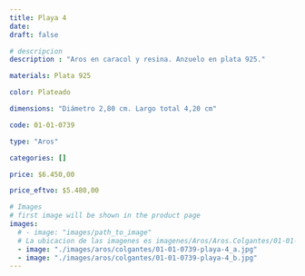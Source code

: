 ```yaml
---
title: Playa 4
date: 
draft: false

# descripcion
description : "Aros en caracol y resina. Anzuelo en plata 925."

materials: Plata 925

color: Plateado

dimensions: "Diámetro 2,80 cm. Largo total 4,20 cm"

code: 01-01-0739

type: "Aros"

categories: []

price: $6.450,00

price_eftvo: $5.480,00

# Images
# first image will be shown in the product page
images:
  # - image: "images/path_to_image"
  # La ubicacion de las imagenes es imagenes/Aros/Aros.Colgantes/01-01-0739-playa-4
  - image: "./images/aros/colgantes/01-01-0739-playa-4_a.jpg"
  - image: "./images/aros/colgantes/01-01-0739-playa-4_b.jpg"
---
```

